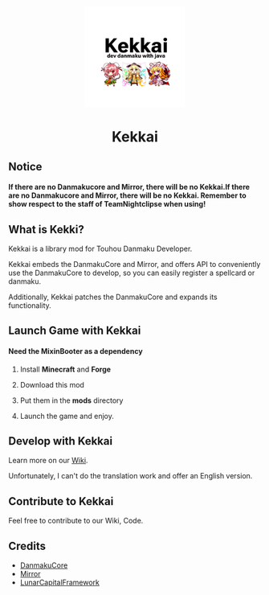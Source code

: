<div align=center>
  <img width=200 src="./doc/kekkai.png"  alt="image"/>
  <h1 align="center">Kekkai</h1> 
</div>

## Notice

#### **If there are no Danmakucore and Mirror, there will be no Kekkai.If there are no Danmakucore and Mirror, there will be no Kekkai. Remember to show respect to the staff of TeamNightclipse when using!**

## What is Kekki?

Kekkai is a library mod for Touhou Danmaku Developer.

Kekkai embeds the DanmakuCore and Mirror, and offers API to conveniently use the DanmakuCore to develop, so you can easily register a spellcard or danmaku.

Additionally, Kekkai patches the DanmakuCore and expands its functionality.

## Launch Game with Kekkai

#### Need the MixinBooter as a dependency

1. Install **Minecraft** and **Forge**

2. Download this mod

3. Put them in the **mods** directory

4. Launch the game and enjoy.

## Develop with Kekkai

Learn more on our [Wiki](https://github.com/TeamGensouSpark/kekkai/wiki).

Unfortunately, I can't do the translation work and offer an English version.

## Contribute to Kekkai

Feel free to contribute to our Wiki, Code.

## Credits

- [DanmakuCore](https://github.com/TeamNightclipse/DanmakuCore)
- [Mirror](https://github.com/TeamNightclipse/Mirror)
- [LunarCapitalFramework](https://github.com/TeamGensouSpark/LunarCapitalFramework)

